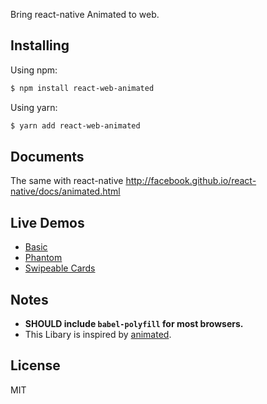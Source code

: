 Bring react-native Animated to web.

## Installing

Using npm:

```bash
$ npm install react-web-animated
```

Using yarn:

```bash
$ yarn add react-web-animated
```

## Documents

The same with react-native http://facebook.github.io/react-native/docs/animated.html

## Live Demos

- [Basic](https://codepen.io/webb/pen/jyMZOK?editors=0010)
- [Phantom](https://codepen.io/webb/pen/ZLpxeO?editors=0010)
- [Swipeable Cards](https://codepen.io/webb/pen/ggwzZL?editors=0010)

## Notes

- **SHOULD include `babel-polyfill` for most browsers.**
- This Libary is inspired by [animated](https://github.com/animatedjs/animated). 

## License

MIT
